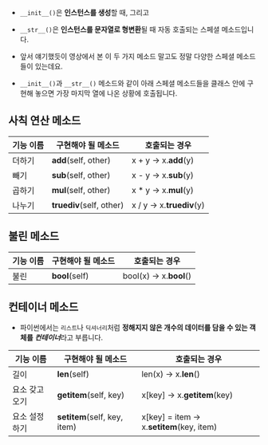 + `__init__()`은 **인스턴스를 생성**할 때, 그리고 

+ `__str__()`은 **인스턴스를 문자열로 형변환**될 때 자동 호출되는 스페셜 메소드입니다. 

+ 앞서 얘기했듯이 영상에서 본 이 두 가지 메소드 말고도 정말 다양한 스페셜 메소드들이 있는데요.

+ `__init__()`과 `__str__()` 메소드와 같이 아래 스페셜 메소드들을 클래스 안에 구현해 놓으면 가장 마지막 열에 나온 상황에 호출됩니다.

## 사칙 연산 메소드

|기능 이름|구현해야 될 메소드|호출되는 경우|
|-----|-----|-----|
더하기|	__add__(self, other)|	x + y → x.__add__(y)
빼기|	__sub__(self, other)|	x - y → x.__sub__(y)
곱하기|	__mul__(self, other)|	x * y → x.__mul__(y)
나누기|	__truediv__(self, other)|	x / y → x.__truediv__(y)

## 불린 메소드

|기능 이름|	구현해야 될 메소드|	호출되는 경우|
|-----|-----|-----|
불린	|__bool__(self)|	bool(x) → x.__bool__()

## 컨테이너 메소드

+ 파이썬에서는 `리스트`나 `딕셔너리`처럼 **정해지지 않은 개수의 데이터를 담을 수 있는 객체를 ***컨테이너*****라고 부릅니다.

기능 이름|	구현해야 될 메소드	|호출되는 경우|
|-----|-----|-----|
길이|	__len__(self)	|len(x) → x.__len__()
요소 갖고 오기|	__getitem__(self, key)|	x[key] → x.__getitem__(key)
요소 설정하기	|__setitem__(self, key, item)|	x[key] = item → x.__setitem__(key, item)